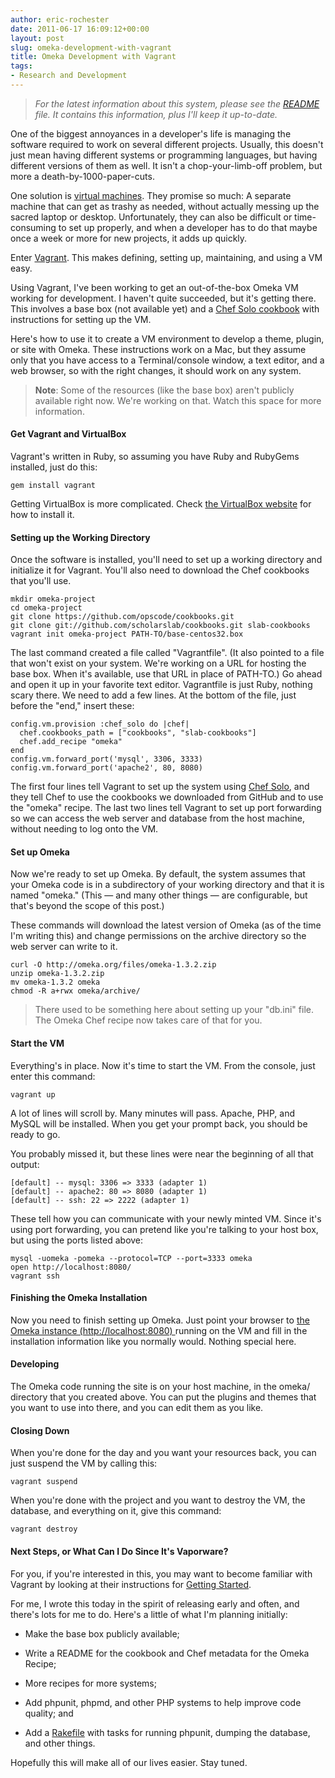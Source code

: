 ```yaml
---
author: eric-rochester
date: 2011-06-17 16:09:12+00:00
layout: post
slug: omeka-development-with-vagrant
title: Omeka Development with Vagrant
tags:
- Research and Development
---
```


> _For the latest information about this system, please see the [README](https://github.com/scholarslab/cookbooks/blob/master/README.mkd) file. It contains this information, plus I'll keep it up-to-date._


One of the biggest annoyances in a developer's life is managing the software required to work on several different projects. Usually, this doesn't just mean having different systems or programming languages, but having different versions of them as well. It isn't a chop-your-limb-off problem, but more a death-by-1000-paper-cuts.

One solution is [virtual machines](http://en.wikipedia.org/wiki/Virtual_machine). They promise so much: A separate machine that can get as trashy as needed, without actually messing up the sacred laptop or desktop. Unfortunately, they can also be difficult or time-consuming to set up properly, and when a developer has to do that maybe once a week or more for new projects, it adds up quickly.

Enter [Vagrant](http://vagrantup.com/). This makes defining, setting up, maintaining, and using a VM easy.

Using Vagrant, I've been working to get an out-of-the-box Omeka VM working for development. I haven't quite succeeded, but it's getting there. This involves a base box (not available yet) and a [Chef Solo cookbook](https://github.com/scholarslab/cookbooks) with instructions for setting up the VM.

Here's how to use it to create a VM environment to develop a theme, plugin, or site with Omeka. These instructions work on a Mac, but they assume only that you have access to a Terminal/console window, a text editor, and a web browser, so with the right changes, it should work on any system.


> **Note**: Some of the resources (like the base box) aren't publicly available right now. We're working on that. Watch this space for more information.




#### Get Vagrant and VirtualBox


Vagrant's written in Ruby, so assuming you have Ruby and RubyGems installed, just do this:

```
gem install vagrant
```

Getting VirtualBox is more complicated. Check [the VirtualBox website](http://www.virtualbox.org/) for how to install it.


#### Setting up the Working Directory


Once the software is installed, you'll need to set up a working directory and initialize it for Vagrant. You'll also need to download the Chef cookbooks that you'll use.

```
mkdir omeka-project
cd omeka-project
git clone https://github.com/opscode/cookbooks.git
git clone git://github.com/scholarslab/cookbooks.git slab-cookbooks
vagrant init omeka-project PATH-TO/base-centos32.box
```

The last command created a file called "Vagrantfile". (It also pointed to a file that won't exist on your system. We're working on a URL for hosting the base box. When it's available, use that URL in place of PATH-TO.) Go ahead and open it up in your favorite text editor. Vagrantfile is just Ruby, nothing scary there. We need to add a few lines. At the bottom of the file, just before the "end," insert these:

```
config.vm.provision :chef_solo do |chef|
  chef.cookbooks_path = ["cookbooks", "slab-cookbooks"]
  chef.add_recipe "omeka"
end
config.vm.forward_port('mysql', 3306, 3333)
config.vm.forward_port('apache2', 80, 8080)
```

The first four lines tell Vagrant to set up the system using [Chef Solo](http://www.opscode.com/chef/), and they tell Chef to use the cookbooks we downloaded from GitHub and to use the "omeka" recipe. The last two lines tell Vagrant to set up port forwarding so we can access the web server and database from the host machine, without needing to log onto the VM.


#### Set up Omeka


Now we're ready to set up Omeka. By default, the system assumes that your Omeka code is in a subdirectory of your working directory and that it is named "omeka." (This &mdash; and many other things &mdash; are configurable, but that's beyond the scope of this post.)

These commands will download the latest version of Omeka (as of the time I'm writing this) and change permissions on the archive directory so the web server can write to it.

```
curl -O http://omeka.org/files/omeka-1.3.2.zip
unzip omeka-1.3.2.zip
mv omeka-1.3.2 omeka
chmod -R a+rwx omeka/archive/
```


> There used to be something here about setting up your "db.ini" file. The Omeka Chef recipe now takes care of that for you.




#### Start the VM


Everything's in place. Now it's time to start the VM. From the console, just enter this command:

```
vagrant up
```

A lot of lines will scroll by. Many minutes will pass. Apache, PHP, and MySQL will be installed. When you get your prompt back, you should be ready to go.

You probably missed it, but these lines were near the beginning of all that output:

```
[default] -- mysql: 3306 => 3333 (adapter 1)
[default] -- apache2: 80 => 8080 (adapter 1)
[default] -- ssh: 22 => 2222 (adapter 1)
```

These tell how you can communicate with your newly minted VM. Since it's using port forwarding, you can pretend like you're talking to your host box, but using the ports listed above:

```
mysql -uomeka -pomeka --protocol=TCP --port=3333 omeka
open http://localhost:8080/
vagrant ssh
```


#### Finishing the Omeka Installation


Now you need to finish setting up Omeka. Just point your browser to [the Omeka instance (http://localhost:8080)
](http://localhost:8080) running on the VM and fill in the installation information like you normally would. Nothing special here.


#### Developing


The Omeka code running the site is on your host machine, in the omeka/ directory that you created above. You can put the plugins and themes that you want to use into there, and you can edit them as you like.


#### Closing Down


When you're done for the day and you want your resources back, you can just suspend the VM by calling this:

```
vagrant suspend
```

When you're done with the project and you want to destroy the VM, the database, and everything on it, give this command:

```
vagrant destroy
```


#### Next Steps, or What Can I Do Since It's Vaporware?


For you, if you're interested in this, you may want to become familiar with Vagrant by looking at their instructions for [Getting Started](http://vagrantup.com/docs/getting-started/index.html).

For me, I wrote this today in the spirit of releasing early and often, and there's lots for me to do. Here's a little of what I'm planning initially:




  * Make the base box publicly available;


  * Write a README for the cookbook and Chef metadata for the Omeka Recipe;


  * More recipes for more systems;


  * Add phpunit, phpmd, and other PHP systems to help improve code quality; and


  * Add a [Rakefile](http://rake.rubyforge.org/) with tasks for running phpunit, dumping the database, and other things.


Hopefully this will make all of our lives easier. Stay tuned.
